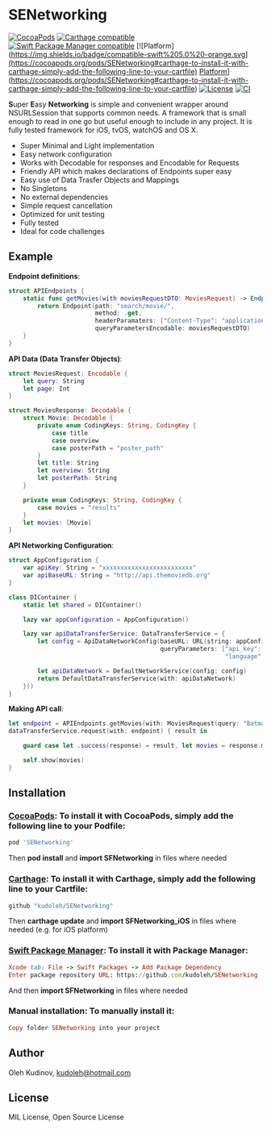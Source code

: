# SENetworking

[![CocoaPods](https://img.shields.io/cocoapods/v/SENetworking)](https://cocoapods.org/pods/SENetworking)
[![Carthage compatible](https://img.shields.io/badge/Carthage-compatible-4BC51D.svg?style=flat)](https://github.com/Carthage/Carthage)
[![Swift Package Manager compatible](https://img.shields.io/badge/SPM-compatible-4BC51D.svg?style=flat)](https://github.com/apple/swift-package-manager)
[![Platform](https://img.shields.io/badge/compatible-swift%205.0%20-orange.svg](https://cocoapods.org/pods/SENetworking#carthage-to-install-it-with-carthage-simply-add-the-following-line-to-your-cartfile)
[Platform](https://img.shields.io/cocoapods/p/SENetworking)](https://cocoapods.org/pods/SENetworking#carthage-to-install-it-with-carthage-simply-add-the-following-line-to-your-cartfile)
[![License](https://img.shields.io/github/license/kudoleh/SENetworking)](https://cocoapods.org/pods/SENetworking#license)
[![CI](https://img.shields.io/travis/kudoleh/SENetworking)](https://travis-ci.com/github/kudoleh/SENetworking)


**S**uper **E**asy **Networking** is  simple and convenient wrapper around NSURLSession that supports common needs. A framework that is small enough to read in one go but useful enough to include in any project. It is fully tested framework for iOS, tvOS, watchOS and OS X.

- Super Minimal and Light implementation
- Easy network configuration
- Works with Decodable for responses and Encodable for Requests
- Friendly API which makes declarations of Endpoints super easy
- Easy use of Data Trasfer Objects and Mappings
- No Singletons
- No external dependencies
- Simple request cancellation
- Optimized for unit testing
- Fully tested
- Ideal for code challenges

## Example

**Endpoint definitions**:

```swift
struct APIEndpoints {
    static func getMovies(with moviesRequestDTO: MoviesRequest) -> Endpoint<MoviesResponse> {
        return Endpoint(path: "search/movie/",
                        method: .get,
                        headerParamaters: ["Content-Type": "application/json"], // Optional
                        queryParametersEncodable: moviesRequestDTO)
    }
}
```

**API Data (Data Transfer Objects)**:

```swift
struct MoviesRequest: Encodable {
    let query: String
    let page: Int
}

struct MoviesResponse: Decodable {
    struct Movie: Decodable {
        private enum CodingKeys: String, CodingKey {
            case title
            case overview
            case posterPath = "poster_path"
        }
        let title: String
        let overview: String
        let posterPath: String
    }

    private enum CodingKeys: String, CodingKey {
        case movies = "results"
    }
    let movies: [Movie]
}
```
**API Networking Configuration**:

```swift
struct AppConfiguration {
    var apiKey: String = "xxxxxxxxxxxxxxxxxxxxxxxxx"
    var apiBaseURL: String = "http://api.themoviedb.org"
}

class DIContainer {
    static let shared = DIContainer()

    lazy var appConfiguration = AppConfiguration()

    lazy var apiDataTransferService: DataTransferService = {
        let config = ApiDataNetworkConfig(baseURL: URL(string: appConfiguration.apiBaseURL)!,
                                          queryParameters: ["api_key": appConfiguration.apiKey,
                                                            "language": NSLocale.preferredLanguages.first ?? "en"])

        let apiDataNetwork = DefaultNetworkService(config: config)
        return DefaultDataTransferService(with: apiDataNetwork)
    }()
}
```

**Making API call**:

```swift
let endpoint = APIEndpoints.getMovies(with: MoviesRequest(query: "Batman Begins", page: 1))
dataTransferService.request(with: endpoint) { result in

    guard case let .success(response) = result, let movies = response.movies else { return }

    self.show(movies)
}
```


## Installation

### [CocoaPods](https://cocoapods.org): To install it with CocoaPods, simply add the following line to your Podfile:

```ruby
pod 'SENetworking'
```
Then **pod install** and **import SFNetworking** in files where needed

### [Carthage](https://github.com/Carthage/Carthage): To install it with Carthage, simply add the following line to your Cartfile:

```ruby
github "kudoleh/SENetworking"
```
Then **carthage update** and **import SFNetworking_iOS** in files where needed (e.g. for iOS platform)

### [Swift Package Manager](https://swift.org/package-manager/): To install it with Package Manager:
```ruby
Xcode tab: File -> Swift Packages -> Add Package Dependency 
Enter package repository URL: https://github.com/kudoleh/SENetworking
```
And then **import SFNetworking** in files where needed

### Manual installation: To manually install it:
```ruby
Copy folder SENetworking into your project
```

## Author

Oleh Kudinov, kudoleh@hotmail.com

## License

MIL License, Open Source License
